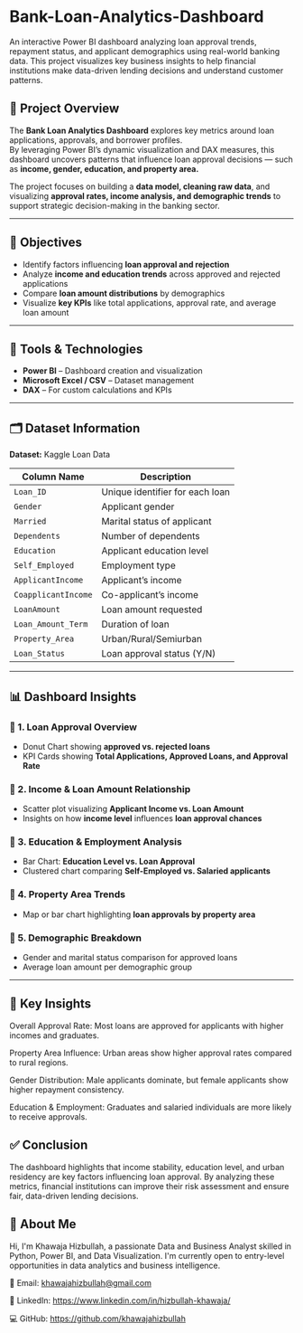 # Bank-Loan-Analytics-Dashboard
An interactive Power BI dashboard analyzing loan approval trends, repayment status, and applicant demographics using real-world banking data.   This project visualizes key business insights to help financial institutions make data-driven lending decisions and understand customer patterns.


## 📌 Project Overview  
The **Bank Loan Analytics Dashboard** explores key metrics around loan applications, approvals, and borrower profiles.  
By leveraging Power BI’s dynamic visualization and DAX measures, this dashboard uncovers patterns that influence loan approval decisions — such as **income, gender, education, and property area.**

The project focuses on building a **data model, cleaning raw data**, and visualizing **approval rates, income analysis, and demographic trends** to support strategic decision-making in the banking sector.

---

## 🎯 Objectives  
- Identify factors influencing **loan approval and rejection**  
- Analyze **income and education trends** across approved and rejected applications  
- Compare **loan amount distributions** by demographics  
- Visualize **key KPIs** like total applications, approval rate, and average loan amount  

---

## 🧰 Tools & Technologies  
- **Power BI** – Dashboard creation and visualization  
- **Microsoft Excel / CSV** – Dataset management  
- **DAX** – For custom calculations and KPIs  

---

## 🗂️ Dataset Information  
**Dataset:** Kaggle Loan Data  

| Column Name | Description |
|--------------|-------------|
| `Loan_ID` | Unique identifier for each loan |
| `Gender` | Applicant gender |
| `Married` | Marital status of applicant |
| `Dependents` | Number of dependents |
| `Education` | Applicant education level |
| `Self_Employed` | Employment type |
| `ApplicantIncome` | Applicant’s income |
| `CoapplicantIncome` | Co-applicant’s income |
| `LoanAmount` | Loan amount requested |
| `Loan_Amount_Term` | Duration of loan |
| `Property_Area` | Urban/Rural/Semiurban |
| `Loan_Status` | Loan approval status (Y/N) |

---

## 📊 Dashboard Insights  

### 🔹 1. Loan Approval Overview  
- Donut Chart showing **approved vs. rejected loans**  
- KPI Cards showing **Total Applications, Approved Loans, and Approval Rate**  

### 🔹 2. Income & Loan Amount Relationship  
- Scatter plot visualizing **Applicant Income vs. Loan Amount**  
- Insights on how **income level** influences **loan approval chances**  

### 🔹 3. Education & Employment Analysis  
- Bar Chart: **Education Level vs. Loan Approval**  
- Clustered chart comparing **Self-Employed vs. Salaried applicants**  

### 🔹 4. Property Area Trends  
- Map or bar chart highlighting **loan approvals by property area**  

### 🔹 5. Demographic Breakdown  
- Gender and marital status comparison for approved loans  
- Average loan amount per demographic group  

---

## 🧠 Key Insights

Overall Approval Rate: Most loans are approved for applicants with higher incomes and graduates.

Property Area Influence: Urban areas show higher approval rates compared to rural regions.

Gender Distribution: Male applicants dominate, but female applicants show higher repayment consistency.

Education & Employment: Graduates and salaried individuals are more likely to receive approvals.

## ✅ Conclusion

The dashboard highlights that income stability, education level, and urban residency are key factors influencing loan approval.
By analyzing these metrics, financial institutions can improve their risk assessment and ensure fair, data-driven lending decisions.


## 💼 About Me

Hi, I'm Khawaja Hizbullah, a passionate Data and Business Analyst skilled in Python, Power BI, and Data Visualization.
I'm currently open to entry-level opportunities in data analytics and business intelligence.

📧 Email: khawajahizbullah@gmail.com

🔗 LinkedIn: https://www.linkedin.com/in/hizbullah-khawaja/

💻 GitHub: https://github.com/khawajahizbullah


